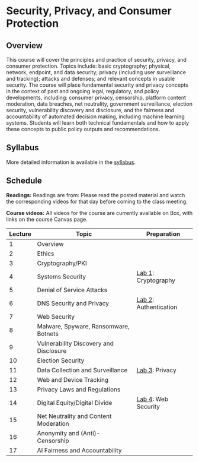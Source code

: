 # Security, Privacy, and Consumer Protection

## Overview

This course will cover the principles and practice of security, privacy,
and consumer protection. Topics include: basic cryptography; physical,
network, endpoint, and data security; privacy (including user
surveillance and tracking); attacks and defenses; and relevant concepts
in usable security. The course will place fundamental security and
privacy concepts in the context of past and ongoing legal, regulatory,
and policy developments, including: consumer privacy, censorship,
platform content moderation, data breaches, net neutrality, government
surveillance, election security, vulnerability discovery and disclosure,
and the fairness and accountability of automated decision making,
including machine learning systems. Students will learn both technical
fundamentals and how to apply these concepts to public policy outputs
and recommendations.

## Syllabus

More detailed information is available in the [syllabus](syllabus.md).

## Schedule

**Readings:** Readings are from: Please read the posted material and
watch the corresponding videos for that day before coming to the class
meeting.

**Course videos:** All videos for the course are currently available on
Box, with links on the course Canvas page.

| Lecture | Topic                                  | Preparation                                 |
|---------|----------------------------------------|---------------------------------------------|
| 1       | Overview                               |                                             |
| 2       | Ethics                                 |                                             |
| 3       | Cryptography/PKI                       |                                             |
| 4       | Systems Security                       | [Lab 1](assignments/pki.md): Cryptography   |
| 5       | Denial of Service Attacks              |                                             |
| 6       | DNS Security and Privacy               | [Lab 2](assignments/api.md): Authentication |
| 7       | Web Security                           |                                             |
| 8       | Malware, Spyware, Ransomware, Botnets  |                                             |
| 9       | Vulnerability Discovery and Disclosure |                                             |
| 10      | Election Security                      |                                             |
| 11      | Data Collection and Surveillance       | [Lab 3](assignments/privacy.md): Privacy    |
| 12      | Web and Device Tracking                |                                             |
| 13      | Privacy Laws and Regulations           |                                             |
| 14      | Digital Equity/Digital Divide          | [Lab 4](assignments/web.md): Web Security   |
| 15      | Net Neutrality and Content Moderation  |                                             |
| 16      | Anonymity and (Anti)-Censorship        |                                             |
| 17      | AI Fairness and Accountability         |                                             |
